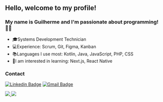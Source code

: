 ## Hello, welcome to my profile!

### My name is Guilherme and I'm passionate about programming! 👨‍💻


- 🎓Systems Development Technician
- 💻Experience: Scrum, Git, Figma, Kanban
- 📚Languages I use most: Kotlin, Java, JavaScript, PHP, CSS
- 🎯I am interested in learning: Next.js, React Native


### Contact

[![Linkedin Badge](https://img.shields.io/badge/-LinkedIn-blue?style=flat-square&logo=Linkedin&logoColor=white&link=https://www.linkedin.com/in/guilherme-cardoso-ferreria-8280111b1/)](https://www.linkedin.com/in/guilherme-cardoso-ferreria-8280111b1/) [![Gmail Badge](https://img.shields.io/badge/-Gmail-c14438?style=flat-square&logo=Gmail&logoColor=white&link=mailtocardosof.gui@gmail.com)](mailto:cardosof.gui@gmail.com)  

<a href="https://github.com/CardosofGui">
  <img src="https://github-readme-stats.vercel.app/api?username=CardosofGui&show_icons=true&theme=light&line_height=27"/>
</a>

<a href="https://github.com/CardosofGui?tab=repositories">
  <img src="https://github-readme-stats.vercel.app/api/top-langs/?username=CardosofGui&layout=compact&theme=light"/>
</a>




